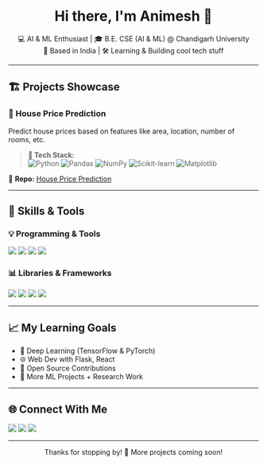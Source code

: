<h1 align="center">Hi there, I'm Animesh 👋</h1>
<p align="center">
  💻 AI & ML Enthusiast | 🎓 B.E. CSE (AI & ML) @ Chandigarh University <br>
  📍 Based in India | 🛠️ Learning & Building cool tech stuff
</p>

---

## 🏗️ Projects Showcase

### 🏡 House Price Prediction
Predict house prices based on features like area, location, number of rooms, etc.

> **🔧 Tech Stack:**  
> ![Python](https://img.shields.io/badge/-Python-3776AB?logo=python&logoColor=white&style=flat-square) 
> ![Pandas](https://img.shields.io/badge/-Pandas-150458?logo=pandas&logoColor=white&style=flat-square)
> ![NumPy](https://img.shields.io/badge/-NumPy-013243?logo=numpy&logoColor=white&style=flat-square)
> ![Scikit-learn](https://img.shields.io/badge/-Scikit--learn-F7931E?logo=scikit-learn&logoColor=white&style=flat-square)
> ![Matplotlib](https://img.shields.io/badge/-Matplotlib-11557C?logo=matplotlib&logoColor=white&style=flat-square)

📂 **Repo:** [House Price Prediction](https://github.com/your-username/house-price-prediction)

---

## 🚀 Skills & Tools

### 💡 Programming & Tools  
<p>
  <img src="https://img.shields.io/badge/Python-3776AB?style=for-the-badge&logo=python&logoColor=white"/>
  <img src="https://img.shields.io/badge/C-00599C?style=for-the-badge&logo=c&logoColor=white"/>
  <img src="https://img.shields.io/badge/C++-00599C?style=for-the-badge&logo=c%2B%2B&logoColor=white"/>
  <img src="https://img.shields.io/badge/VS%20Code-007ACC?style=for-the-badge&logo=visual-studio-code&logoColor=white"/>
</p>

### 📊 Libraries & Frameworks  
<p>
  <img src="https://img.shields.io/badge/Numpy-013243?style=for-the-badge&logo=numpy&logoColor=white"/>
  <img src="https://img.shields.io/badge/Pandas-150458?style=for-the-badge&logo=pandas&logoColor=white"/>
  <img src="https://img.shields.io/badge/Matplotlib-11557C?style=for-the-badge&logo=matplotlib&logoColor=white"/>
  <img src="https://img.shields.io/badge/Scikit--learn-F7931E?style=for-the-badge&logo=scikit-learn&logoColor=white"/>
</p>

---

## 📈 My Learning Goals
- 🧠 Deep Learning (TensorFlow & PyTorch)
- 🌐 Web Dev with Flask, React
- 🤝 Open Source Contributions
- 🧪 More ML Projects + Research Work

---

## 🌐 Connect With Me

<p>
  <a href="mailto:your.thisisanimesh01@gmail.com"><img src="https://img.shields.io/badge/Gmail-D14836?style=for-the-badge&logo=gmail&logoColor=white"/></a>
  <a href="https://www.linkedin.com/in/your-profile"><img src="https://img.shields.io/badge/LinkedIn-0A66C2?style=for-the-badge&logo=linkedin&logoColor=white"/></a>
  <a href="[https://github.com/your-username](https://github.com/thisisanimesh01)"><img src="https://img.shields.io/badge/GitHub-100000?style=for-the-badge&logo=github&logoColor=white"/></a>
</p>

---

<p align="center">Thanks for stopping by! 🚀 More projects coming soon!</p>

